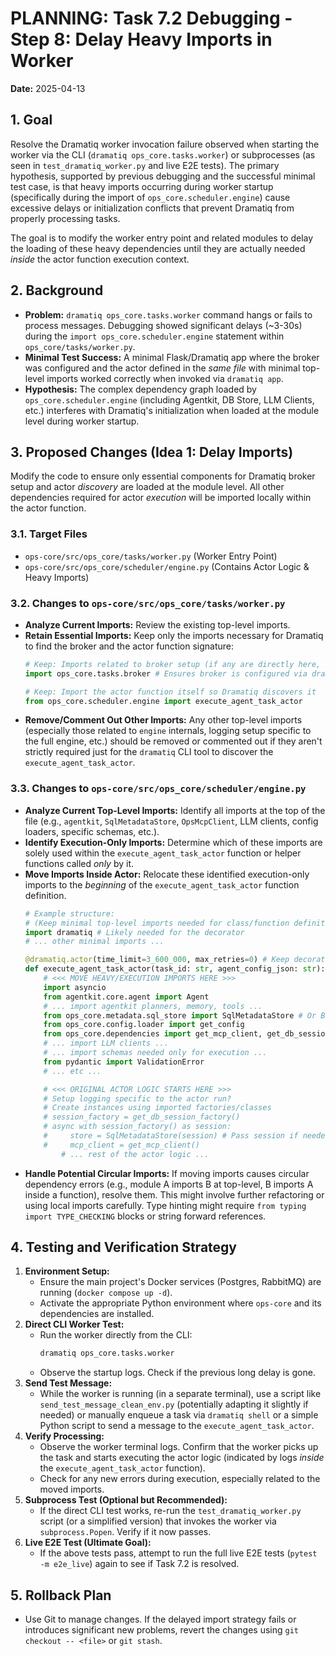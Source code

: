 # PLANNING: Task 7.2 Debugging - Step 8: Delay Heavy Imports in Worker

**Date:** 2025-04-13

## 1. Goal

Resolve the Dramatiq worker invocation failure observed when starting the worker via the CLI (`dramatiq ops_core.tasks.worker`) or subprocesses (as seen in `test_dramatiq_worker.py` and live E2E tests). The primary hypothesis, supported by previous debugging and the successful minimal test case, is that heavy imports occurring during worker startup (specifically during the import of `ops_core.scheduler.engine`) cause excessive delays or initialization conflicts that prevent Dramatiq from properly processing tasks.

The goal is to modify the worker entry point and related modules to delay the loading of these heavy dependencies until they are actually needed *inside* the actor function execution context.

## 2. Background

- **Problem:** `dramatiq ops_core.tasks.worker` command hangs or fails to process messages. Debugging showed significant delays (~3-30s) during the `import ops_core.scheduler.engine` statement within `ops_core/tasks/worker.py`.
- **Minimal Test Success:** A minimal Flask/Dramatiq app where the broker was configured and the actor defined in the *same file* with minimal top-level imports worked correctly when invoked via `dramatiq app`.
- **Hypothesis:** The complex dependency graph loaded by `ops_core.scheduler.engine` (including Agentkit, DB Store, LLM Clients, etc.) interferes with Dramatiq's initialization when loaded at the module level during worker startup.

## 3. Proposed Changes (Idea 1: Delay Imports)

Modify the code to ensure only essential components for Dramatiq broker setup and actor *discovery* are loaded at the module level. All other dependencies required for actor *execution* will be imported locally within the actor function.

### 3.1. Target Files

-   `ops-core/src/ops_core/tasks/worker.py` (Worker Entry Point)
-   `ops-core/src/ops_core/scheduler/engine.py` (Contains Actor Logic & Heavy Imports)

### 3.2. Changes to `ops-core/src/ops_core/tasks/worker.py`

-   **Analyze Current Imports:** Review the existing top-level imports.
-   **Retain Essential Imports:** Keep only the imports necessary for Dramatiq to find the broker and the actor function signature:
    ```python
    # Keep: Imports related to broker setup (if any are directly here, though likely in broker.py)
    import ops_core.tasks.broker # Ensures broker is configured via dramatiq.set_broker()

    # Keep: Import the actor function itself so Dramatiq discovers it
    from ops_core.scheduler.engine import execute_agent_task_actor
    ```
-   **Remove/Comment Out Other Imports:** Any other top-level imports (especially those related to `engine` internals, logging setup specific to the full engine, etc.) should be removed or commented out if they aren't strictly required just for the `dramatiq` CLI tool to discover the `execute_agent_task_actor`.

### 3.3. Changes to `ops-core/src/ops_core/scheduler/engine.py`

-   **Analyze Current Top-Level Imports:** Identify all imports at the top of the file (e.g., `agentkit`, `SqlMetadataStore`, `OpsMcpClient`, LLM clients, config loaders, specific schemas, etc.).
-   **Identify Execution-Only Imports:** Determine which of these imports are solely used within the `execute_agent_task_actor` function or helper functions called *only* by it.
-   **Move Imports Inside Actor:** Relocate these identified execution-only imports to the *beginning* of the `execute_agent_task_actor` function definition.
    ```python
    # Example structure:
    # (Keep minimal top-level imports needed for class/function definitions if any)
    import dramatiq # Likely needed for the decorator
    # ... other minimal imports ...

    @dramatiq.actor(time_limit=3_600_000, max_retries=0) # Keep decorator
    def execute_agent_task_actor(task_id: str, agent_config_json: str):
        # <<< MOVE HEAVY/EXECUTION IMPORTS HERE >>>
        import asyncio
        from agentkit.core.agent import Agent
        # ... import agentkit planners, memory, tools ...
        from ops_core.metadata.sql_store import SqlMetadataStore # Or BaseMetadataStore if type hinting
        from ops_core.config.loader import get_config
        from ops_core.dependencies import get_mcp_client, get_db_session_factory # For creating instances
        # ... import LLM clients ...
        # ... import schemas needed only for execution ...
        from pydantic import ValidationError
        # ... etc ...

        # <<< ORIGINAL ACTOR LOGIC STARTS HERE >>>
        # Setup logging specific to the actor run?
        # Create instances using imported factories/classes
        # session_factory = get_db_session_factory()
        # async with session_factory() as session:
        #     store = SqlMetadataStore(session) # Pass session if needed by constructor
        #     mcp_client = get_mcp_client()
            # ... rest of the actor logic ...
    ```
-   **Handle Potential Circular Imports:** If moving imports causes circular dependency errors (e.g., module A imports B at top-level, B imports A inside a function), resolve them. This might involve further refactoring or using local imports carefully. Type hinting might require `from typing import TYPE_CHECKING` blocks or string forward references.

## 4. Testing and Verification Strategy

1.  **Environment Setup:**
    *   Ensure the main project's Docker services (Postgres, RabbitMQ) are running (`docker compose up -d`).
    *   Activate the appropriate Python environment where `ops-core` and its dependencies are installed.
2.  **Direct CLI Worker Test:**
    *   Run the worker directly from the CLI:
        ```bash
        dramatiq ops_core.tasks.worker
        ```
    *   Observe the startup logs. Check if the previous long delay is gone.
3.  **Send Test Message:**
    *   While the worker is running (in a separate terminal), use a script like `send_test_message_clean_env.py` (potentially adapting it slightly if needed) or manually enqueue a task via `dramatiq shell` or a simple Python script to send a message to the `execute_agent_task_actor`.
4.  **Verify Processing:**
    *   Observe the worker terminal logs. Confirm that the worker picks up the task and starts executing the actor logic (indicated by logs *inside* the `execute_agent_task_actor` function).
    *   Check for any new errors during execution, especially related to the moved imports.
5.  **Subprocess Test (Optional but Recommended):**
    *   If the direct CLI test works, re-run the `test_dramatiq_worker.py` script (or a simplified version) that invokes the worker via `subprocess.Popen`. Verify if it now passes.
6.  **Live E2E Test (Ultimate Goal):**
    *   If the above tests pass, attempt to run the full live E2E tests (`pytest -m e2e_live`) again to see if Task 7.2 is resolved.

## 5. Rollback Plan

-   Use Git to manage changes. If the delayed import strategy fails or introduces significant new problems, revert the changes using `git checkout -- <file>` or `git stash`.